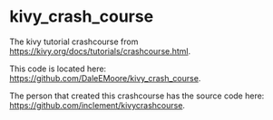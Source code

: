 # kivy_crash_course

The kivy tutorial crashcourse from https://kivy.org/docs/tutorials/crashcourse.html.

This code is located here: https://github.com/DaleEMoore/kivy_crash_course.

The person that created this crashcourse has the source code here: https://github.com/inclement/kivycrashcourse.
